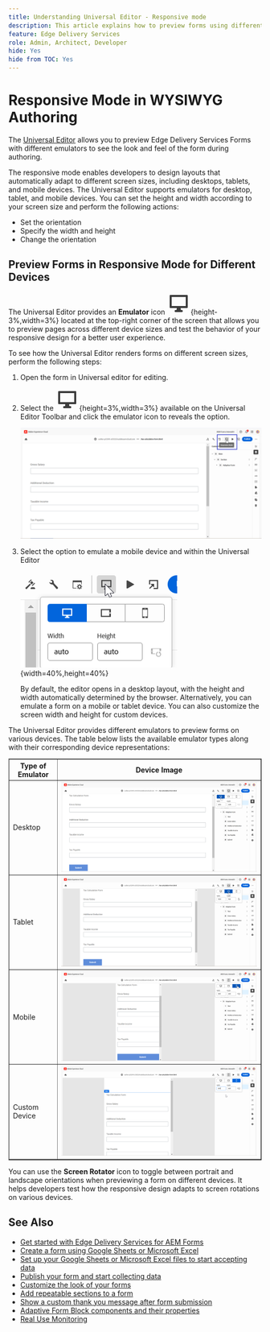 ```yaml
---
title: Understanding Universal Editor - Responsive mode
description: This article explains how to preview forms using different emulators in the Universal Editor to visualize their look and feel during authoring.
feature: Edge Delivery Services
role: Admin, Architect, Developer
hide: Yes
hide from TOC: Yes
---
```


# Responsive Mode in WYSIWYG Authoring

The [Universal Editor](/help/edge/docs/forms/universal-editor/overview-universal-editor-for-edge-delivery-services-for-forms.md) allows you to preview Edge Delivery Services Forms with different emulators to see the look and feel of the form during authoring.

The responsive mode enables developers to design layouts that automatically adapt to different screen sizes, including desktops, tablets, and mobile devices. The Universal Editor supports emulators for desktop, tablet, and mobile devices. You can set the height and width according to your screen size and perform the following actions:
   * Set the orientation
   * Specify the width and height
   * Change the orientation

## Preview Forms in Responsive Mode for Different Devices 

The Universal Editor provides an **Emulator** icon ![Emulator icon](/help/edge/docs/forms/universal-editor/assets/emulator.png){height-3%,width=3%} located at the top-right corner of the screen that allows you to preview pages across different device sizes and test the behavior of your responsive design for a better user experience.

To see how the Universal Editor renders forms on different screen sizes, perform the following steps:

1. Open the form in Universal editor for editing.
1. Select the ![Emulator icon](/help/edge/docs/forms/universal-editor/assets/emulator.png){height=3%,width=3%} available on the Universal Editor Toolbar and click the emulator icon to reveals the option.

    ![Responsive Mode](/help/edge/docs/forms/universal-editor/assets/universal-editor-emulator.png)

1. Select the option to emulate a mobile device and within the Universal Editor

    ![Responsive mode](/help/edge/docs/forms/universal-editor/assets/ue-responsivemode.png){width=40%,height=40%}

   By default, the editor opens in a desktop layout, with the height and width automatically determined by the browser. Alternatively, you can emulate a form on a mobile or tablet device. You can also customize the screen width and height for custom devices.

The Universal Editor provides different emulators to preview forms on various devices. The table below lists the available emulator types along with their corresponding device representations:

<table border="1" style= text-align: left; border-collapse: collapse;">
    <tr>
        <th>Type of Emulator</th>
        <th>Device Image</th>
    </tr>
    <tr>
        <td>Desktop</td>
        <td><img src="/help/edge/docs/forms/universal-editor/assets/universal-editor-desktop.png" alt="Desktop Emulator"></td>
    </tr>
    <tr>
        <td>Tablet</td>
        <td><img src="/help/edge/docs/forms/universal-editor/assets/universal-editor-tab.png" alt="Tablet Emulator"></td>
    </tr>
    <tr>
        <td>Mobile</td>
        <td><img src="/help/edge/docs/forms/universal-editor/assets/universal-editor-mobile.png" alt="Mobile Emulator""></td>
    </tr>
    <tr>
        <td>Custom Device</td>
        <td><img src="/help/edge/docs/forms/universal-editor/assets/universal-editor-custom.png" alt="Custom Device Emulator"></td>
    </tr>
</table>

You can use the **Screen Rotator** icon to toggle between portrait and landscape orientations when previewing a form on different devices. It helps developers test how the responsive design adapts to screen rotations on various devices.

## See Also

* [Get started with Edge Delivery Services for AEM Forms](/help/edge/docs/forms/tutorial.md)
* [Create a form using Google Sheets or Microsoft Excel](/help/edge/docs/forms/create-forms.md)
* [Set up your Google Sheets or Microsoft Excel files to start accepting data​](/help/edge/docs/forms/submit-forms.md)
* [Publish your form and start collecting data](/help/edge/docs/forms/publish-forms.md)
* [Customize the look of your forms​](/help/edge/docs/forms/style-theme-forms.md)
* [Add repeatable sections to a form​](/help/edge/docs/forms/repeatable-forms.md)
* [Show a custom thank you message after form submission​](/help/edge/docs/forms/thank-you-page-form.md)
* [Adaptive Form Block components and their properties](/help/edge/docs/forms/form-components.md)
* [Real Use Monitoring](https://www.aem.live/developer/rum#authentication)



